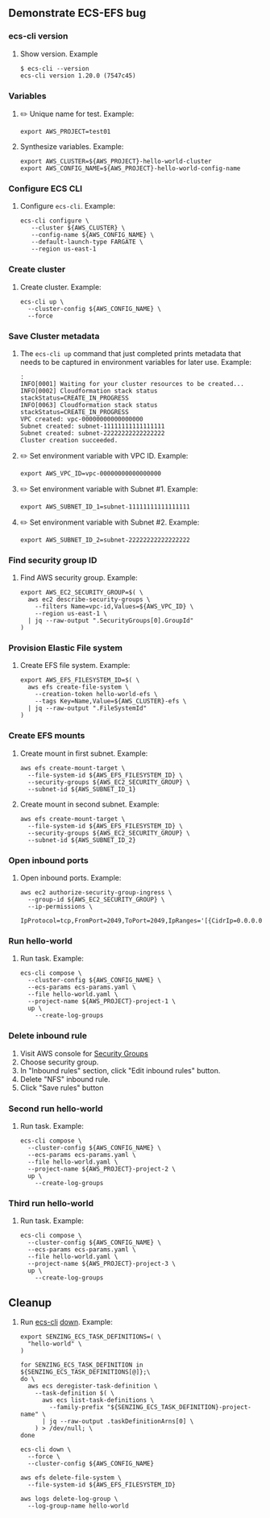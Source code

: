 ## Demonstrate ECS-EFS bug

### ecs-cli version

1. Show version.
   Example

    ```console
    $ ecs-cli --version
    ecs-cli version 1.20.0 (7547c45)
    ```

### Variables

1. :pencil2: Unique name for test.
   Example:

    ```console
    export AWS_PROJECT=test01
    ```

1. Synthesize variables.
   Example:

    ```console
    export AWS_CLUSTER=${AWS_PROJECT}-hello-world-cluster
    export AWS_CONFIG_NAME=${AWS_PROJECT}-hello-world-config-name
    ```

### Configure ECS CLI

1. Configure `ecs-cli`.
   Example:

    ```console
    ecs-cli configure \
       --cluster ${AWS_CLUSTER} \
       --config-name ${AWS_CONFIG_NAME} \
       --default-launch-type FARGATE \
       --region us-east-1
    ```

### Create cluster

1. Create cluster.
   Example:

    ```console
    ecs-cli up \
      --cluster-config ${AWS_CONFIG_NAME} \
      --force
    ```

### Save Cluster metadata

1. The `ecs-cli up` command that just completed prints metadata
   that needs to be captured in environment variables for later use.
   Example:

    ```console
    :
    INFO[0001] Waiting for your cluster resources to be created...
    INFO[0002] Cloudformation stack status         stackStatus=CREATE_IN_PROGRESS
    INFO[0063] Cloudformation stack status         stackStatus=CREATE_IN_PROGRESS
    VPC created: vpc-00000000000000000
    Subnet created: subnet-11111111111111111
    Subnet created: subnet-22222222222222222
    Cluster creation succeeded.
    ```

1. :pencil2: Set environment variable with VPC ID.
   Example:

    ```console
    export AWS_VPC_ID=vpc-00000000000000000
    ```

1. :pencil2: Set environment variable with Subnet #1.
   Example:

    ```console
    export AWS_SUBNET_ID_1=subnet-11111111111111111
    ```

1. :pencil2: Set environment variable with Subnet #2.
   Example:

    ```console
    export AWS_SUBNET_ID_2=subnet-22222222222222222
    ```

### Find security group ID

1. Find AWS security group.
   Example:

    ```console
    export AWS_EC2_SECURITY_GROUP=$( \
      aws ec2 describe-security-groups \
        --filters Name=vpc-id,Values=${AWS_VPC_ID} \
        --region us-east-1 \
      | jq --raw-output ".SecurityGroups[0].GroupId"
    )
    ```

### Provision Elastic File system

1. Create EFS file system.
   Example:

    ```console
    export AWS_EFS_FILESYSTEM_ID=$( \
      aws efs create-file-system \
        --creation-token hello-world-efs \
        --tags Key=Name,Value=${AWS_CLUSTER}-efs \
      | jq --raw-output ".FileSystemId"
    )
    ```

### Create EFS mounts

1. Create mount in first subnet.
   Example:

    ```console
    aws efs create-mount-target \
      --file-system-id ${AWS_EFS_FILESYSTEM_ID} \
      --security-groups ${AWS_EC2_SECURITY_GROUP} \
      --subnet-id ${AWS_SUBNET_ID_1}
    ```

1. Create mount in second subnet.
   Example:

    ```console
    aws efs create-mount-target \
      --file-system-id ${AWS_EFS_FILESYSTEM_ID} \
      --security-groups ${AWS_EC2_SECURITY_GROUP} \
      --subnet-id ${AWS_SUBNET_ID_2}
    ```

### Open inbound ports

1. Open inbound ports.
   Example:

    ```console
    aws ec2 authorize-security-group-ingress \
      --group-id ${AWS_EC2_SECURITY_GROUP} \
      --ip-permissions \
        IpProtocol=tcp,FromPort=2049,ToPort=2049,IpRanges='[{CidrIp=0.0.0.0/0,Description="NFS"}]'
    ```

### Run hello-world

1. Run task.
   Example:

    ```console
    ecs-cli compose \
      --cluster-config ${AWS_CONFIG_NAME} \
      --ecs-params ecs-params.yaml \
      --file hello-world.yaml \
      --project-name ${AWS_PROJECT}-project-1 \
      up \
        --create-log-groups
    ```

### Delete inbound rule

1. Visit AWS console for [Security Groups](https://console.aws.amazon.com/ec2/v2/home?#SecurityGroups:)
1. Choose security group.
1. In "Inbound rules" section, click "Edit inbound rules" button.
1. Delete "NFS" inbound rule.
1. Click "Save rules" button

### Second run hello-world

1. Run task.
   Example:

    ```console
    ecs-cli compose \
      --cluster-config ${AWS_CONFIG_NAME} \
      --ecs-params ecs-params.yaml \
      --file hello-world.yaml \
      --project-name ${AWS_PROJECT}-project-2 \
      up \
        --create-log-groups
    ```



### Third run hello-world

1. Run task.
   Example:

    ```console
    ecs-cli compose \
      --cluster-config ${AWS_CONFIG_NAME} \
      --ecs-params ecs-params.yaml \
      --file hello-world.yaml \
      --project-name ${AWS_PROJECT}-project-3 \
      up \
        --create-log-groups
    ```

## Cleanup

1. Run
   [ecs-cli](https://docs.aws.amazon.com/AmazonECS/latest/developerguide/ECS_CLI_reference.html)
   [down](https://docs.aws.amazon.com/AmazonECS/latest/developerguide/cmd-ecs-cli-down.html).
   Example:

    ```console
    export SENZING_ECS_TASK_DEFINITIONS=( \
      "hello-world" \
    )

    for SENZING_ECS_TASK_DEFINITION in ${SENZING_ECS_TASK_DEFINITIONS[@]};\
    do \
      aws ecs deregister-task-definition \
        --task-definition $( \
          aws ecs list-task-definitions \
            --family-prefix "${SENZING_ECS_TASK_DEFINITION}-project-name" \
          | jq --raw-output .taskDefinitionArns[0] \
        ) > /dev/null; \
    done

    ecs-cli down \
      --force \
      --cluster-config ${AWS_CONFIG_NAME}

    aws efs delete-file-system \
      --file-system-id ${AWS_EFS_FILESYSTEM_ID}

    aws logs delete-log-group \
      --log-group-name hello-world
    ```
